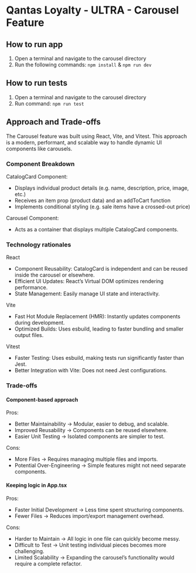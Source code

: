 # Qantas Loyalty - ULTRA - Carousel Feature

## How to run app
1. Open a terminal and navigate to the carousel directory 
2. Run the following commands:
`npm install` &
`npm run dev`

## How to run tests
1. Open a terminal and navigate to the carousel directory 
2. Run command:
`npm run test`

## Approach and Trade-offs
The Carousel feature was built using React, Vite, and Vitest. This approach is a modern, performant, and scalable way to handle dynamic UI components like carousels. 

### Component Breakdown
CatalogCard Component:
- Displays individual product details (e.g. name, description, price, image, etc.)
- Receives an item prop (product data) and an addToCart function
- Implements conditional styling (e.g. sale items have a crossed-out price)

Carousel Component:
- Acts as a container that displays multiple CatalogCard components.

### Technology rationales
React
- Component Reusability: CatalogCard is independent and can be reused inside the carousel or elsewhere.
- Efficient UI Updates: React’s Virtual DOM optimizes rendering performance.
- State Management: Easily manage UI state and interactivity.

Vite
- Fast Hot Module Replacement (HMR): Instantly updates components during development.
- Optimized Builds: Uses esbuild, leading to faster bundling and smaller output files.

Vitest
- Faster Testing: Uses esbuild, making tests run significantly faster than Jest.
- Better Integration with Vite: Does not need Jest configurations.

### Trade-offs
#### Component-based approach
Pros:
- Better Maintainability → Modular, easier to debug, and scalable.
- Improved Reusability → Components can be reused elsewhere.
- Easier Unit Testing → Isolated components are simpler to test.

Cons:
- More Files → Requires managing multiple files and imports.
- Potential Over-Engineering → Simple features might not need separate components.

#### Keeping logic in App.tsx
Pros:
- Faster Initial Development → Less time spent structuring components.
- Fewer Files → Reduces import/export management overhead.

Cons:
- Harder to Maintain → All logic in one file can quickly become messy.
- Difficult to Test → Unit testing individual pieces becomes more challenging.
- Limited Scalability → Expanding the carousel’s functionality would require a complete refactor.